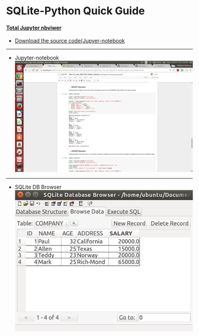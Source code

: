 # SQLite-Python Quick Guide

#### [Total Jupyter nbviwer](http://nbviewer.jupyter.org/github/leehaesung/SQLite-Python_Quick_Guide/blob/master/How_To_Use_SQLITE3_Python_Ubuntu.ipynb)

* [Download the source code(Jupyer-notebook](https://github.com/leehaesung/SQLite-Python_Quick_Guide/blob/master/How_To_Use_SQLITE3_Python_Ubuntu.ipynb)

***
* Jupyter-notebook
![SQLite_JupyterNotebook.png](https://github.com/leehaesung/SQLite-Python_Quick_Guide/blob/master/SQLite_JupyterNotebook.png)

***

* SQLite DB Browser
![INSERTOperation.png](https://github.com/leehaesung/SQLite-Python_Quick_Guide/blob/master/INSERTOperation.png)
